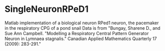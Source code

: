 # SingleNeuronRPeD1
Matlab implementation of a biological neuron
RPed1 neuron, the pacemaker in the respiratory CPG of a pond snail
Data is from "Bungay, Sharene D., and Sue Ann Campbell. "Modelling a Respiratory Central Pattern Generator Neuron in Lymnaea stagnalis." Canadian Applied Mathematics Quarterly 17 (2009): 283-291."
